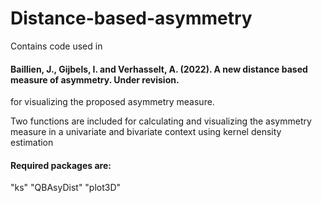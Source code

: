 # Distance-based-asymmetry

Contains code used in 
####  Baillien, J., Gijbels, I. and Verhasselt, A. (2022). A new distance based measure of asymmetry. Under revision.
for visualizing the proposed asymmetry measure.

Two functions are included for calculating and visualizing the asymmetry measure in a univariate and bivariate context using kernel density estimation

#### Required packages are:
"ks"
"QBAsyDist"
"plot3D"
